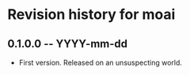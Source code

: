 # Revision history for moai

## 0.1.0.0 -- YYYY-mm-dd

* First version. Released on an unsuspecting world.
